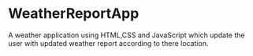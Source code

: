 # WeatherReportApp
A weather application using HTML,CSS and JavaScript which update the user with updated weather report according to there location.
